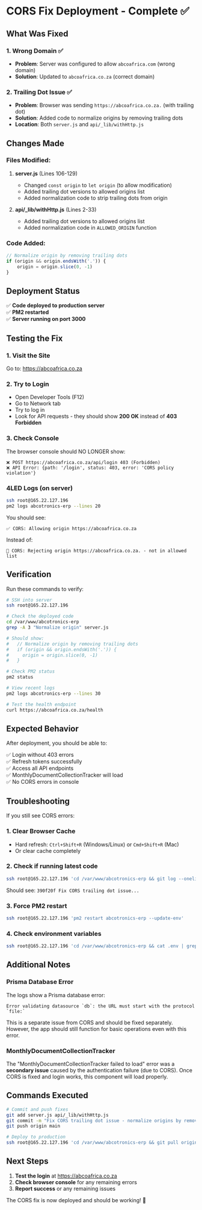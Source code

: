 # CORS Fix Deployment - Complete ✅

## What Was Fixed

### 1. Wrong Domain ✅
- **Problem**: Server was configured to allow `abcoafrica.com` (wrong domain)
- **Solution**: Updated to `abcoafrica.co.za` (correct domain)

### 2. Trailing Dot Issue ✅
- **Problem**: Browser was sending `https://abcoafrica.co.za.` (with trailing dot)
- **Solution**: Added code to normalize origins by removing trailing dots
- **Location**: Both `server.js` and `api/_lib/withHttp.js`

## Changes Made

### Files Modified:
1. **server.js** (Lines 106-129)
   - Changed `const origin` to `let origin` (to allow modification)
   - Added trailing dot versions to allowed origins list
   - Added normalization code to strip trailing dots from origin

2. **api/_lib/withHttp.js** (Lines 2-33)
   - Added trailing dot versions to allowed origins list
   - Added normalization code in `ALLOWED_ORIGIN` function

### Code Added:
```javascript
// Normalize origin by removing trailing dots
if (origin && origin.endsWith('.')) {
    origin = origin.slice(0, -1)
}
```

## Deployment Status

✅ **Code deployed to production server**  
✅ **PM2 restarted**  
✅ **Server running on port 3000**

## Testing the Fix

### 1. Visit the Site
Go to: https://abcoafrica.co.za

### 2. Try to Login
- Open Developer Tools (F12)
- Go to Network tab
- Try to log in
- Look for API requests - they should show **200 OK** instead of **403 Forbidden**

### 3. Check Console
The browser console should NO LONGER show:
```
❌ POST https://abcoafrica.co.za/api/login 403 (Forbidden)
❌ API Error: {path: '/login', status: 403, error: 'CORS policy violation'}
```

### 4LED Logs (on server)
```bash
ssh root@165.22.127.196
pm2 logs abcotronics-erp --lines 20
```

You should see:
```
✅ CORS: Allowing origin https://abcoafrica.co.za
```

Instead of:
```
🚫 CORS: Rejecting origin https://abcoafrica.co.za. - not in allowed list
```

## Verification

Run these commands to verify:

```bash
# SSH into server
ssh root@165.22.127.196

# Check the deployed code
cd /var/www/abcotronics-erp
grep -A 3 "Normalize origin" server.js

# Should show:
#   // Normalize origin by removing trailing dots
#   if (origin && origin.endsWith('.')) {
#     origin = origin.slice(0, -1)
#   }

# Check PM2 status
pm2 status

# View recent logs
pm2 logs abcotronics-erp --lines 30

# Test the health endpoint
curl https://abcoafrica.co.za/health
```

## Expected Behavior

After deployment, you should be able to:

✅ Login without 403 errors  
✅ Refresh tokens successfully  
✅ Access all API endpoints  
✅ MonthlyDocumentCollectionTracker will load  
✅ No CORS errors in console  

## Troubleshooting

If you still see CORS errors:

### 1. Clear Browser Cache
- Hard refresh: `Ctrl+Shift+R` (Windows/Linux) or `Cmd+Shift+R` (Mac)
- Or clear cache completely

### 2. Check if running latest code
```bash
ssh root@165.22.127.196 'cd /var/www/abcotronics-erp && git log --oneline -3'
```
Should see: `390f20f Fix CORS trailing dot issue...`

### 3. Force PM2 restart
```bash
ssh root@165.22.127.196 'pm2 restart abcotronics-erp --update-env'
```

### 4. Check environment variables
```bash
ssh root@165.22.127.196 'cd /var/www/abcotronics-erp && cat .env | grep APP_URL'
```

## Additional Notes

### Prisma Database Error
The logs show a Prisma database error:
```
Error validating datasource `db`: the URL must start with the protocol `file:`
```

This is a separate issue from CORS and should be fixed separately. However, the app should still function for basic operations even with this error.

### MonthlyDocumentCollectionTracker
The "MonthlyDocumentCollectionTracker failed to load" error was a **secondary issue** caused by the authentication failure (due to CORS). Once CORS is fixed and login works, this component will load properly.

## Commands Executed

```bash
# Commit and push fixes
git add server.js api/_lib/withHttp.js
git commit -m "Fix CORS trailing dot issue - normalize origins by removing trailing dots"
git push origin main

# Deploy to production
ssh root@165.22.127.196 'cd /var/www/abcotronics-erp && git pull origin main && npm install --production && pm2 restart abcotronics-erp'
```

## Next Steps

1. **Test the login** at https://abcoafrica.co.za
2. **Check browser console** for any remaining errors
3. **Report success** or any remaining issues

The CORS fix is now deployed and should be working! 🎉

